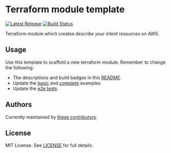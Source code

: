 

# Terraform module template 

[![Latest Release](https://img.shields.io/github/release/telia-oss/terraform-module-template.svg?style=flat-square)](https://github.com/telia-oss/terraform-module-template/releases/latest) [![Build Status](https://img.shields.io/endpoint.svg?url=https%3A%2F%2Factions-badge.atrox.dev%2Ftelia-oss%2Fterraform-module-template%2Fbadge&style=flat-square&label=build)](https://github.com/telia-oss/terraform-module-template/actions?query=workflow%3Atest)

Terraform module which creates *describe your intent* resources on AWS.

## Usage

Use this template to scaffold a new terraform module. Remember to change the following:
- The descriptions and build badges in this [README](README).
- Update the [basic](examples/basic/README.md) and [complete](examples/complete/README.md) examples
- Update the [e2e tests](test/).

## Authors

Currently maintained by [these contributors](../../graphs/contributors).

## License

MIT License. See [LICENSE](LICENSE) for full details.

